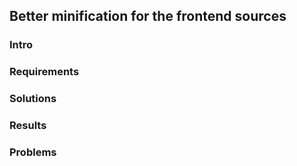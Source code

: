 ## Better minification for the frontend sources
### Intro
### Requirements
### Solutions
### Results
### Problems
